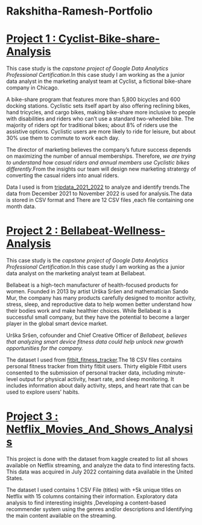 # Rakshitha-Ramesh-Portfolio

# [Project 1 : Cyclist-Bike-share-Analysis](https://github.com/Rakshitha-Ramesh-96/Cyclist-Bike-share-Analysis)

This case study is the *capstone project of Google Data Analytics Professional Certification*.In this case study I am working as the a junior data analyst in the marketing analyst team at Cyclist, a fictional bike-share company in Chicago.

A bike-share program that features more than 5,800 bicycles and 600 docking stations. Cyclistic sets itself apart by also offering reclining bikes, hand tricycles, and cargo bikes, making bike-share more inclusive to people with disabilities and riders who can’t use a standard two-wheeled bike. The majority of riders opt for traditional bikes; about 8% of riders use the assistive options. Cyclistic users are more likely to ride for leisure, but about 30% use them to commute to work each day.

The director of marketing believes the company’s future success depends on maximizing the number of annual memberships. Therefore, *we are trying to understand how casual riders and annual members use Cyclistic bikes differently*.From the insights our team will design new marketing stratergy of converting the casual riders into anual riders.

Data I used is from [tripdata_2021_2022](https://divvy-tripdata.s3.amazonaws.com/index.html) to analyze and identify trends.The data from December 2021 to November 2022 is used for analysis.The data is stored in CSV format and There are 12 CSV files ,each file containing one month data.

# [Project 2 : Bellabeat-Wellness-Analysis](https://github.com/Rakshitha-Ramesh-96/Bellabeat-Wellness-Analysis)

This case study is the *capstone project of Google Data Analytics Professional Certification*.In this case study I am working as the a junior data analyst on the marketing analyst team at Bellabeat.

Bellabeat is a high-tech manufacturer of health-focused products for women. Founded in 2013 by artist Urška Sršen and mathematician Sando Mur, the company has many products carefully designed to monitor activity, stress, sleep, and reproductive data to help women better understand how their bodies work and make healthier choices. While Bellabeat is a successful small company, but they have the potential to become a larger player in the global smart device market.

Urška Sršen, cofounder and Chief Creative Officer of *Bellabeat, believes that analyzing smart device fitness data could help unlock new growth opportunities for the company.*

The dataset I used from [fitbit_fitness_tracker](https://www.kaggle.com/datasets/arashnic/fitbit).The 18 CSV files contains personal fitness tracker from thirty fitbit users. Thirty eligible Fitbit users consented to the submission of personal tracker data, including minute-level output for physical activity, heart rate, and sleep monitoring. It includes information about daily activity, steps, and heart rate that can be used to explore users’ habits.

# [Project 3 : Netflix_Movies_And_Shows_Analysis](https://github.com/Rakshitha-Ramesh-96/Netflix_Movies_And_Shows_Analysis)

This project is done with the dataset from kaggle created to list all shows available on Netflix streaming, and analyze the data to find interesting facts. This data was acquired in July 2022 containing data available in the United States.

The dataset I used contains 1 CSV File (titles) with +5k unique titles on Netflix with 15 columns containing their information. Exploratory data analysis to find interesting insights ,Developing a content-based recommender system using the genres and/or descriptions and Identifying the main content available on the streaming.
